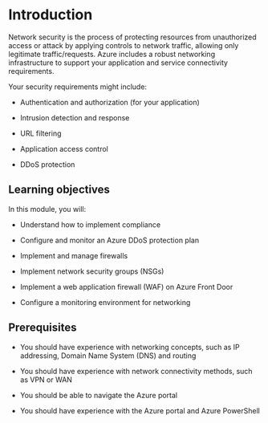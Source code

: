 # Introduction

Network security is the process of protecting resources from unauthorized access or attack by applying controls to network traffic, allowing only legitimate traffic/requests. Azure includes a robust networking infrastructure to support your application and service connectivity requirements. 

Your security requirements might include:

- Authentication and authorization (for your application)

- Intrusion detection and response

- URL filtering

- Application access control

- DDoS protection

## Learning objectives

In this module, you will:

- Understand how to implement compliance

- Configure and monitor an Azure DDoS protection plan

- Implement and manage firewalls

- Implement network security groups (NSGs)

- Implement a web application firewall (WAF) on Azure Front Door

- Configure a monitoring environment for networking

## Prerequisites

- You should have experience with networking concepts, such as IP addressing, Domain Name System (DNS) and routing

- You should have experience with network connectivity methods, such as VPN or WAN

- You should be able to navigate the Azure portal

- You should have experience with the Azure portal and Azure PowerShell